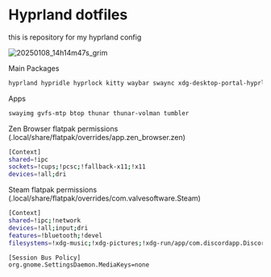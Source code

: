 # Hyprland dotfiles

this is repository for my hyprland config 

![20250108_14h14m47s_grim](https://github.com/user-attachments/assets/880eecf3-f995-4d19-ba48-3cfbcabccf7c)

Main Packages
```bash
hyprland hypridle hyprlock kitty waybar swaync xdg-desktop-portal-hyprland xdg-user-dirs ufw fwupd sbctl nano grim slurp swww ttf-dejavu ttf-dejavu-nerd cantarell-fonts imagemagick hyprpolkitagent hyprsunset opus opusfile mesa vulkan-radeon greetd fuzzel starship
```

Apps
```bash
swayimg gvfs-mtp btop thunar thunar-volman tumbler
```

Zen Browser flatpak permissions (.local/share/flatpak/overrides/app.zen_browser.zen)
```bash
[Context]
shared=!ipc
sockets=!cups;!pcsc;!fallback-x11;!x11
devices=!all;dri
```

Steam flatpak permissions (.local/share/flatpak/overrides/com.valvesoftware.Steam)
```bash
[Context]
shared=!ipc;!network
devices=!all;input;dri
features=!bluetooth;!devel
filesystems=!xdg-music;!xdg-pictures;!xdg-run/app/com.discordapp.Discord

[Session Bus Policy]
org.gnome.SettingsDaemon.MediaKeys=none
```
